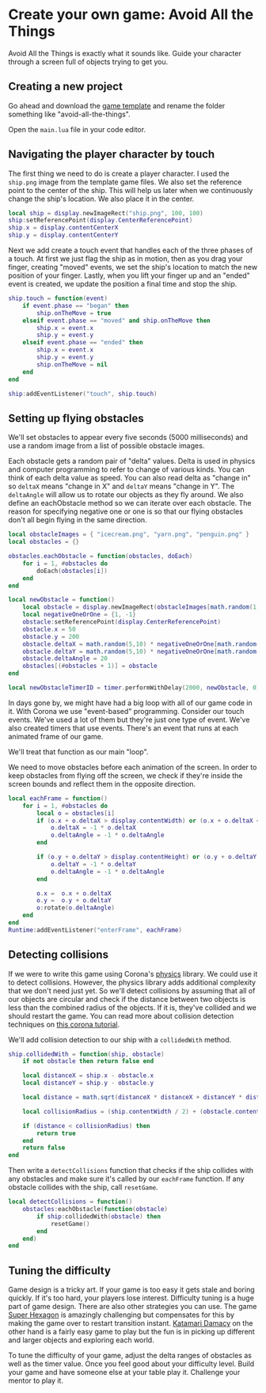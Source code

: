 # Create your own game: Avoid All the Things

Avoid All the Things is exactly what it sounds like. Guide your character
through a screen full of objects trying to get you.

## Creating a new project

Go ahead and download the [game template][template] and rename the folder
something like "avoid-all-the-things".

Open the `main.lua` file in your code editor.

## Navigating the player character by touch

The first thing we need to do is create a player character. I used the
`ship.png` image from the template game files. We also set the reference point
to the center of the ship. This will help us later when we continuously change
the ship's location. We also place it in the center.

```lua
local ship = display.newImageRect("ship.png", 100, 100)
ship:setReferencePoint(display.CenterReferencePoint)
ship.x = display.contentCenterX
ship.y = display.contentCenterY
```

Next we add create a touch event that handles each of the three phases of a
touch. At first we just flag the ship as in motion, then as you drag your
finger, creating "moved" events, we set the ship's location to match the new
position of your finger. Lastly, when you lift your finger up and an "ended"
event is created, we update the position a final time and stop the ship.

```lua
ship.touch = function(event)
	if event.phase == "began" then
		ship.onTheMove = true
	elseif event.phase == "moved" and ship.onTheMove then
		ship.x = event.x
		ship.y = event.y
	elseif event.phase == "ended" then
		ship.x = event.x
		ship.y = event.y
		ship.onTheMove = nil
	end
end

ship:addEventListener("touch", ship.touch)
```

## Setting up flying obstacles

We'll set obstacles to appear every five seconds (5000 milliseconds) and use a
random image from a list of possible obstacle images.

Each obstacle gets a random pair of "delta" values. Delta is used in physics and
computer programming to refer to change of various kinds. You can think of each
delta value as speed. You can also read delta as "change in" so `deltaX` means
"change in X" and `deltaY` means "change in Y". The `deltaAngle` will allow us
to rotate our objects as they fly around. We also define an eachObstacle method
so we can iterate over each obstacle. The reason for specifying negative one or
one is so that our flying obstacles don't all begin flying in the same
direction.

```lua
local obstacleImages = { "icecream.png", "yarn.png", "penguin.png" }
local obstacles = {}

obstacles.eachObstacle = function(obstacles, doEach)
	for i = 1, #obstacles do
		doEach(obstacles[i])
	end
end

local newObstacle = function()
	local obstacle = display.newImageRect(obstacleImages[math.random(1, #obstacleImages)], 50, 50)
	local negativeOneOrOne = {1, -1}
	obstacle:setReferencePoint(display.CenterReferencePoint)
	obstacle.x = 50
	obstacle.y = 200
	obstacle.deltaX = math.random(5,10) * negativeOneOrOne[math.random(1,2)]
	obstacle.deltaY = math.random(5,10) * negativeOneOrOne[math.random(1,2)]
	obstacle.deltaAngle = 20
	obstacles[(#obstacles + 1)] = obstacle
end

local newObstacleTimerID = timer.performWithDelay(2000, newObstacle, 0)
```

In days gone by, we might have had a big loop with all of our game code in it.
With Corona we use "event-based" programming. Consider our touch events. We've
used a lot of them but they're just one type of event. We've also created timers
that use events. There's an event that runs at each animated frame of our game.

We'll treat that function as our main "loop".

We need to move obstacles before each animation of the screen. In order to keep
obstacles from flying off the screen, we check if they're inside the screen
bounds and reflect them in the opposite direction.

```lua
local eachFrame = function()
	for i = 1, #obstacles do
		local o = obstacles[i]
		if (o.x + o.deltaX > display.contentWidth) or (o.x + o.deltaX < 0) then
			o.deltaX = -1 * o.deltaX
			o.deltaAngle = -1 * o.deltaAngle
		end

		if (o.y + o.deltaY > display.contentHeight) or (o.y + o.deltaY < 0) then
			o.deltaY = -1 * o.deltaY
			o.deltaAngle = -1 * o.deltaAngle
		end

		o.x =  o.x + o.deltaX
		o.y =  o.y + o.deltaY
		o:rotate(o.deltaAngle)
	end
end
Runtime:addEventListener("enterFrame", eachFrame)
```

## Detecting collisions

If we were to write this game using Corona's [physics][] library. We could use
it to detect collisions. However, the physics library adds additional complexity
that we don't need just yet. So we'll detect collisions by assuming that all of
our objects are circular and check if the distance between two objects is less
than the combined radius of the objects. If it is, they've collided and we
should restart the game. You can read more about collision detection techniques
on [this corona tutorial][corona collisions].


We'll add collision detection to our ship with a `collidedWith` method.

```lua
ship.collidedWith = function(ship, obstacle)
	if not obstacle then return false end

	local distanceX = ship.x - obstacle.x
	local distanceY = ship.y - obstacle.y

	local distance = math.sqrt(distanceX * distanceX + distanceY * distanceY)

	local collisionRadius = (ship.contentWidth / 2) + (obstacle.contentWidth / 2)

	if (distance < collisionRadius) then
		return true
	end
	return false
end
```

Then write a `detectCollisions` function that checks if the ship collides with
any obstacles and make sure it's called by our `eachFrame` function. If any
obstacle collides with the ship, call `resetGame`.

```lua
local detectCollisions = function()
	obstacles:eachObstacle(function(obstacle)
		if ship:collidedWith(obstacle) then
			resetGame()
		end
	end)
end
```

## Tuning the difficulty

Game design is a tricky art. If your game is too easy it gets stale and boring
quickly. If it's too hard, your players lose interest. Difficulty tuning is a
huge part of game design. There are also other strategies you can use. The game
[Super Hexagon][] is amazingly challenging but compensates for this by making
the game over to restart transition instant. [Katamari Damacy][] on the other
hand is a fairly easy game to play but the fun is in picking up different and
larger objects and exploring each world.

To tune the difficulty of your game, adjust the delta ranges of obstacles as
well as the timer value. Once you feel good about your difficulty level. Build
your game and have someone else at your table play it. Challenge your mentor to
play it.

[template]: https://github.com/CoderDojoSV/corona-game-template/archive/master.zip
[physics]: http://docs.coronalabs.com/api/library/physics/index.html
[corona collisions]: http://www.coronalabs.com/blog/2013/07/23/tutorial-non-physics-collision-detection/
[Super Hexagon]: http://superhexagon.com/
[Katamari Damacy]: https://en.wikipedia.org/wiki/Katamari_damacy
